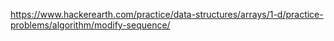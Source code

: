 https://www.hackerearth.com/practice/data-structures/arrays/1-d/practice-problems/algorithm/modify-sequence/
